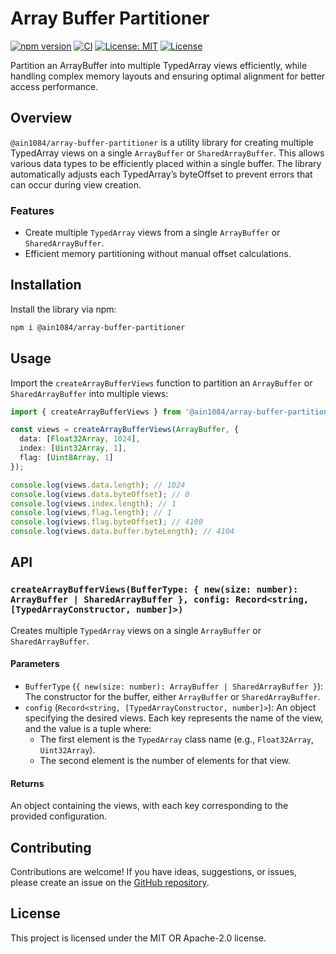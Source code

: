 # Array Buffer Partitioner

[![npm version](https://badge.fury.io/js/@ain1084%2Farray-buffer-partitioner.svg)](https://badge.fury.io/js/@ain1084%2Farray-buffer-partitioner)
[![CI](https://github.com/ain1084/array-buffer-partitioner/actions/workflows/ci.yml/badge.svg)](https://github.com/ain1084/array-buffer-partitioner/actions?query=workflow%3Aci)
[![License: MIT](https://img.shields.io/badge/License-MIT-yellow.svg)](https://opensource.org/licenses/MIT)
[![License](https://img.shields.io/badge/License-Apache_2.0-blue.svg)](https://opensource.org/licenses/Apache-2.0)

Partition an ArrayBuffer into multiple TypedArray views efficiently, while handling complex memory layouts and ensuring optimal alignment for better access performance.

## Overview

`@ain1084/array-buffer-partitioner` is a utility library for creating multiple TypedArray views on a single `ArrayBuffer` or `SharedArrayBuffer`. This allows various data types to be efficiently placed within a single buffer. The library automatically adjusts each TypedArray’s byteOffset to prevent errors that can occur during view creation.

### Features

- Create multiple `TypedArray` views from a single `ArrayBuffer` or `SharedArrayBuffer`.
- Efficient memory partitioning without manual offset calculations.

## Installation

Install the library via npm:

```sh
npm i @ain1084/array-buffer-partitioner
```

## Usage

Import the `createArrayBufferViews` function to partition an `ArrayBuffer` or `SharedArrayBuffer` into multiple views:

```typescript
import { createArrayBufferViews } from '@ain1084/array-buffer-partitioner';

const views = createArrayBufferViews(ArrayBuffer, {
  data: [Float32Array, 1024],
  index: [Uint32Array, 1],
  flag: [Uint8Array, 1]
});

console.log(views.data.length); // 1024
console.log(views.data.byteOffset); // 0
console.log(views.index.length); // 1
console.log(views.flag.length); // 1
console.log(views.flag.byteOffset); // 4100
console.log(views.data.buffer.byteLength); // 4104
```

## API

### `createArrayBufferViews(BufferType: { new(size: number): ArrayBuffer | SharedArrayBuffer }, config: Record<string, [TypedArrayConstructor, number]>)`

Creates multiple `TypedArray` views on a single `ArrayBuffer` or `SharedArrayBuffer`.

#### Parameters

- `BufferType` (`{ new(size: number): ArrayBuffer | SharedArrayBuffer }`): The constructor for the buffer, either `ArrayBuffer` or `SharedArrayBuffer`.
- `config` (`Record<string, [TypedArrayConstructor, number]>`): An object specifying the desired views. Each key represents the name of the view, and the value is a tuple where:
  - The first element is the `TypedArray` class name (e.g., `Float32Array`, `Uint32Array`).
  - The second element is the number of elements for that view.

#### Returns

An object containing the views, with each key corresponding to the provided configuration.

## Contributing

Contributions are welcome! If you have ideas, suggestions, or issues, please create an issue on the [GitHub repository](https://github.com/ain1084/array-buffer-partitioner).

## License

This project is licensed under the MIT OR Apache-2.0 license.
